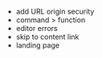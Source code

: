 - add URL origin security 
- command > function
- editor errors
- skip to content link
- landing page